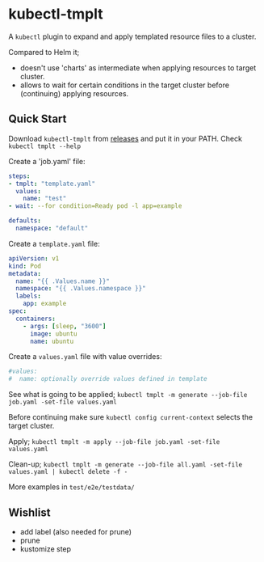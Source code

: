 # kubectl-tmplt

A `kubectl` plugin to expand and apply templated resource files to a cluster.

Compared to Helm it;
- doesn't use 'charts' as intermediate when applying resources to target cluster.
- allows to wait for certain conditions in the target cluster before (continuing) applying resources.


## Quick Start

Download `kubectl-tmplt` from [releases](https://github.com/mmlt/kubectl-tmplt/releases) and put it in your PATH.
Check `kubectl tmplt --help`


Create a 'job.yaml' file:
```yaml
steps:
- tmplt: "template.yaml"
  values:
    name: "test"
- wait: --for condition=Ready pod -l app=example

defaults:
  namespace: "default"
```

Create a `template.yaml` file:
```yaml
apiVersion: v1
kind: Pod
metadata:
  name: "{{ .Values.name }}"
  namespace: "{{ .Values.namespace }}"
  labels:
    app: example
spec:
  containers:
    - args: [sleep, "3600"]
      image: ubuntu
      name: ubuntu
```

Create a `values.yaml` file with value overrides:
```yaml
#values:
#  name: optionally override values defined in template
```

See what is going to be applied; 
`kubectl tmplt -m generate --job-file job.yaml -set-file values.yaml`


Before continuing make sure `kubectl config current-context` selects the target cluster.

Apply;
`kubectl tmplt -m apply --job-file job.yaml -set-file values.yaml`

Clean-up;
`kubectl tmplt -m generate --job-file all.yaml -set-file values.yaml | kubectl delete -f -`


More examples in `test/e2e/testdata/`


## Wishlist
- add label (also needed for prune)
- prune
- kustomize step